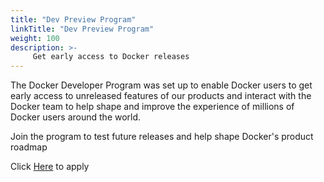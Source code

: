 ```yaml
---
title: "Dev Preview Program"
linkTitle: "Dev Preview Program"
weight: 100
description: >-
     Get early access to Docker releases
---
```


The Docker Developer Program was set up to enable Docker users to get early access to unreleased features of our products and interact with the Docker team to help shape and improve the experience of millions of Docker users around the world.

Join the program to test future releases and help shape Docker's product roadmap 

Click [Here](https://docs.google.com/forms/d/1NV7BPybYCipEv3kkiDzxPswX3A-IMI8NapDCOXM6wJ8/edit) to apply

